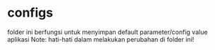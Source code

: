 # configs
folder ini berfungsi untuk menyimpan default parameter/config value aplikasi
Note: hati-hati dalam melakukan perubahan di folder ini!